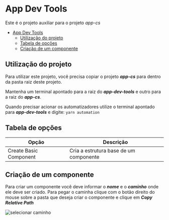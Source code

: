 # App Dev Tools

Este é o projeto auxiliar para o projeto _app-cs_

- [App Dev Tools](#app-dev-tools)
  - [Utilização do projeto](#utilização-do-projeto)
  - [Tabela de opções](#tabela-de-opções)
  - [Criação de um componente](#criação-de-um-componente)

## Utilização do projeto

Para utilizar este projeto, você precisa copiar o projeto **_app-cs_** para dentro da pasta raiz deste projeto.

Mantenha um terminal apontado para a raiz do **_app-dev-tools_** e outro para a raiz do **_app-cs_**.

Quando precisar acionar os automatizadores utilize o terminal apontado para **_app-dev-tools_** e digite: `yarn automation`

## Tabela de opções

| Opção                  | Descrição                              |
| ---------------------- | -------------------------------------- |
| Create Basic Component | Cria a estrutura base de um componente |

## Criação de um componente

Para criar um componente você deve informar o **_nome_** e o **_caminho_** onde ele deve ser criado. Para pegar o caminha clique com o botão direito do mouse sobre a pasta que deseja criar o componente e clique em **_Copy Relative Path_**

![selecionar caminho](./assets/get-path.png)
